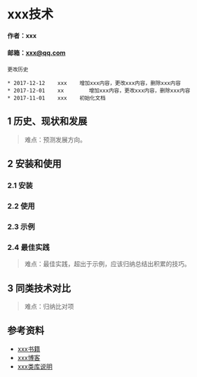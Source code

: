 # xxx技术

#### 作者：xxx

#### 邮箱：xxx@qq.com

```
更改历史

* 2017-12-12    xxx    增加xxx内容，更改xxx内容，删除xxx内容
* 2017-12-01    xx        增加xxx内容，更改xxx内容，删除xxx内容
* 2017-11-01    xxx    初始化文档
```

## 1 历史、现状和发展

> 难点：预测发展方向。

## 2 安装和使用

### 2.1 安装

### 2.2 使用

### 2.3 示例

### 2.4 最佳实践

> 难点：最佳实践，超出于示例，应该归纳总结出积累的技巧。

## 3 同类技术对比

> 难点：归纳比对项

## 参考资料

* [xxx书籍](http://pan.baidu.com/xxxxx)
* [xxx博客](http://xxxx.blog.org)
* [xxx类库说明](http://xxxlib.org)



